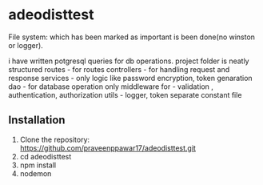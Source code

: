 # adeodisttest

File system: which has been marked as important is been done(no winston or logger).

i have written potgresql queries for db operations.
project folder is neatly structured
routes - for routes
controllers - for handling request and response
services - only logic like password encryption, token genaration
dao - for database operation only
middleware for - validation , authentication, authorization
utils - logger, token
separate constant file




## Installation

1. Clone the repository: https://github.com/praveenppawar17/adeodisttest.git
2. cd adeodisttest
3. npm install
4. nodemon
